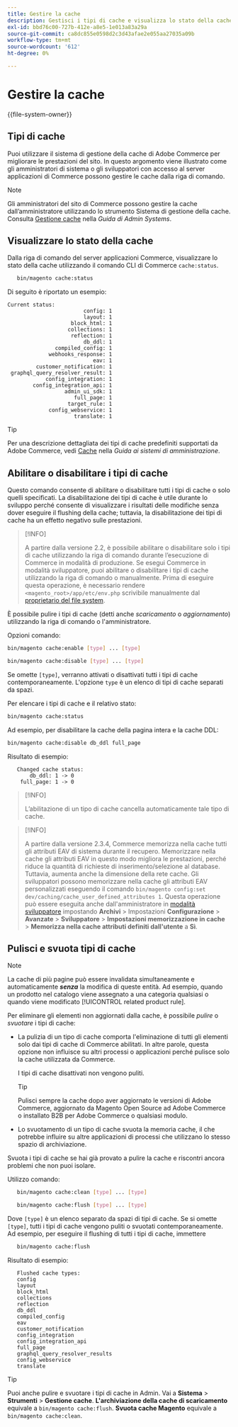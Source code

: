 ```yaml
---
title: Gestire la cache
description: Gestisci i tipi di cache e visualizza lo stato della cache dalla riga di comando tramite Commerce CLI
exl-id: bbd76c00-727b-412e-a8e5-1e013a83a29a
source-git-commit: ca8dc855e0598d2c3d43afae2e055aa27035a09b
workflow-type: tm+mt
source-wordcount: '612'
ht-degree: 0%

---
```


# Gestire la cache

{{file-system-owner}}

## Tipi di cache

Puoi utilizzare il sistema di gestione della cache di Adobe Commerce per migliorare le prestazioni del sito. In questo argomento viene illustrato come gli amministratori di sistema o gli sviluppatori con accesso al server applicazioni di Commerce possono gestire le cache dalla riga di comando.

>[!NOTE]
>
>
>Gli amministratori del sito di Commerce possono gestire la cache dall’amministratore utilizzando lo strumento Sistema di gestione della cache. Consulta [Gestione cache](https://experienceleague.adobe.com/it/docs/commerce-admin/systems/tools/cache-management) nella _Guida di Admin Systems_.


## Visualizzare lo stato della cache

Dalla riga di comando del server applicazioni Commerce, visualizzare lo stato della cache utilizzando il comando CLI di Commerce `cache:status`.

```bash
   bin/magento cache:status
```

<!-- where `--bootstrap=` is a URL-encoded associative array of Commerce [application bootstrap parameters](../bootstrap/set-parameters.md) and values. -->

Di seguito è riportato un esempio:

```
Current status:
                        config: 1
                        layout: 1
                    block_html: 1
                   collections: 1
                    reflection: 1
                        db_ddl: 1
               compiled_config: 1
             webhooks_response: 1
                           eav: 1
         customer_notification: 1
 graphql_query_resolver_result: 1
            config_integration: 1
        config_integration_api: 1
                  admin_ui_sdk: 1
                     full_page: 1
                   target_rule: 1
             config_webservice: 1
                     translate: 1
```

>[!TIP]
>
>Per una descrizione dettagliata dei tipi di cache predefiniti supportati da Adobe Commerce, vedi [Cache](https://experienceleague.adobe.com/it/docs/commerce-admin/systems/tools/cache-management#caches) nella _Guida ai sistemi di amministrazione_.


## Abilitare o disabilitare i tipi di cache

Questo comando consente di abilitare o disabilitare tutti i tipi di cache o solo quelli specificati. La disabilitazione dei tipi di cache è utile durante lo sviluppo perché consente di visualizzare i risultati delle modifiche senza dover eseguire il flushing della cache; tuttavia, la disabilitazione dei tipi di cache ha un effetto negativo sulle prestazioni.

>[!INFO]
>
>A partire dalla versione 2.2, è possibile abilitare o disabilitare solo i tipi di cache utilizzando la riga di comando durante l’esecuzione di Commerce in modalità di produzione. Se esegui Commerce in modalità sviluppatore, puoi abilitare o disabilitare i tipi di cache utilizzando la riga di comando o manualmente. Prima di eseguire questa operazione, è necessario rendere `<magento_root>/app/etc/env.php` scrivibile manualmente dal [proprietario del file system](../../installation/prerequisites/file-system/overview.md).

È possibile pulire i tipi di cache (detti anche _scaricamento_ o _aggiornamento_) utilizzando la riga di comando o l&#39;amministratore.

Opzioni comando:

```bash
bin/magento cache:enable [type] ... [type]
```

```bash
bin/magento cache:disable [type] ... [type]
```

Se omette `[type]`, verranno attivati o disattivati tutti i tipi di cache contemporaneamente. L&#39;opzione `type` è un elenco di tipi di cache separati da spazi.

<!-- `--bootstrap=` is a URL-encoded associative array of Commerce [application bootstrap parameters](../bootstrap/set-parameters.md#bootstrap-parameters) and values. -->

Per elencare i tipi di cache e il relativo stato:

```bash
bin/magento cache:status
```

Ad esempio, per disabilitare la cache della pagina intera e la cache DDL:

```bash
bin/magento cache:disable db_ddl full_page
```

Risultato di esempio:

```
   Changed cache status:
       db_ddl: 1 -> 0
    full_page: 1 -> 0
```

>[!INFO]
>
>L’abilitazione di un tipo di cache cancella automaticamente tale tipo di cache.

>[!INFO]
>
>A partire dalla versione 2.3.4, Commerce memorizza nella cache tutti gli attributi EAV di sistema durante il recupero. Memorizzare nella cache gli attributi EAV in questo modo migliora le prestazioni, perché riduce la quantità di richieste di inserimento/selezione al database. Tuttavia, aumenta anche la dimensione della rete cache. Gli sviluppatori possono memorizzare nella cache gli attributi EAV personalizzati eseguendo il comando `bin/magento config:set dev/caching/cache_user_defined_attributes 1`. Questa operazione può essere eseguita anche dall&#39;amministratore in [modalità sviluppatore](../bootstrap/application-modes.md) impostando **Archivi** > Impostazioni **Configurazione** > **Avanzate** > **Sviluppatore** > **Impostazioni memorizzazione in cache** > **Memorizza nella cache attributi definiti dall&#39;utente** a **Sì**.

## Pulisci e svuota tipi di cache

>[!NOTE]
>
>La cache di più pagine può essere invalidata simultaneamente e automaticamente **_senza_** la modifica di queste entità. Ad esempio, quando un prodotto nel catalogo viene assegnato a una categoria qualsiasi o quando viene modificato [!UICONTROL related product rule].

Per eliminare gli elementi non aggiornati dalla cache, è possibile _pulire_ o _svuotare_ i tipi di cache:

- La pulizia di un tipo di cache comporta l&#39;eliminazione di tutti gli elementi solo dai tipi di cache di Commerce abilitati. In altre parole, questa opzione non influisce su altri processi o applicazioni perché pulisce solo la cache utilizzata da Commerce.

  I tipi di cache disattivati non vengono puliti.

  >[!TIP]
  >
  >Pulisci sempre la cache dopo aver aggiornato le versioni di Adobe Commerce, aggiornato da Magento Open Source ad Adobe Commerce o installato B2B per Adobe Commerce o qualsiasi modulo.

- Lo svuotamento di un tipo di cache svuota la memoria cache, il che potrebbe influire su altre applicazioni di processi che utilizzano lo stesso spazio di archiviazione.

Svuota i tipi di cache se hai già provato a pulire la cache e riscontri ancora problemi che non puoi isolare.

Utilizzo comando:

```bash
   bin/magento cache:clean [type] ... [type]
```

```bash
   bin/magento cache:flush [type] ... [type]
```

Dove `[type]` è un elenco separato da spazi di tipi di cache. Se si omette `[type]`, tutti i tipi di cache vengono puliti o svuotati contemporaneamente. Ad esempio, per eseguire il flushing di tutti i tipi di cache, immettere

```bash
   bin/magento cache:flush
```

Risultato di esempio:

```
   Flushed cache types:
   config
   layout
   block_html
   collections
   reflection
   db_ddl
   compiled_config
   eav
   customer_notification
   config_integration
   config_integration_api
   full_page
   graphql_query_resolver_results
   config_webservice
   translate
```

>[!TIP]
>
>Puoi anche pulire e svuotare i tipi di cache in Admin. Vai a **Sistema** > **Strumenti** > **Gestione cache**. **L&#39;archiviazione della cache di scaricamento** equivale a `bin/magento cache:flush`. **Svuota cache Magento** equivale a `bin/magento cache:clean`.
